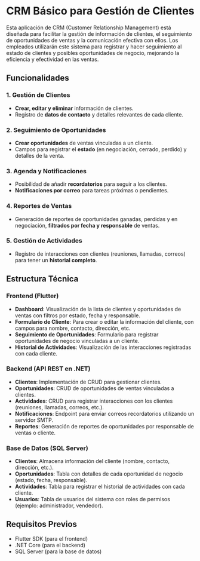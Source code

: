 # CRM Básico para Gestión de Clientes

Esta aplicación de CRM (Customer Relationship Management) está diseñada para facilitar la gestión de información de clientes, el seguimiento de oportunidades de ventas y la comunicación efectiva con ellos. Los empleados utilizarán este sistema para registrar y hacer seguimiento al estado de clientes y posibles oportunidades de negocio, mejorando la eficiencia y efectividad en las ventas.

## Funcionalidades

### 1. Gestión de Clientes
- **Crear, editar y eliminar** información de clientes.
- Registro de **datos de contacto** y detalles relevantes de cada cliente.

### 2. Seguimiento de Oportunidades
- **Crear oportunidades** de ventas vinculadas a un cliente.
- Campos para registrar el **estado** (en negociación, cerrado, perdido) y detalles de la venta.

### 3. Agenda y Notificaciones
- Posibilidad de añadir **recordatorios** para seguir a los clientes.
- **Notificaciones por correo** para tareas próximas o pendientes.

### 4. Reportes de Ventas
- Generación de reportes de oportunidades ganadas, perdidas y en negociación, **filtrados por fecha y responsable** de ventas.

### 5. Gestión de Actividades
- Registro de interacciones con clientes (reuniones, llamadas, correos) para tener un **historial completo**.

## Estructura Técnica

### Frontend (Flutter)
- **Dashboard**: Visualización de la lista de clientes y oportunidades de ventas con filtros por estado, fecha y responsable.
- **Formulario de Cliente**: Para crear o editar la información del cliente, con campos para nombre, contacto, dirección, etc.
- **Seguimiento de Oportunidades**: Formulario para registrar oportunidades de negocio vinculadas a un cliente.
- **Historial de Actividades**: Visualización de las interacciones registradas con cada cliente.

### Backend (API REST en .NET)
- **Clientes**: Implementación de CRUD para gestionar clientes.
- **Oportunidades**: CRUD de oportunidades de ventas vinculadas a clientes.
- **Actividades**: CRUD para registrar interacciones con los clientes (reuniones, llamadas, correos, etc.).
- **Notificaciones**: Endpoint para enviar correos recordatorios utilizando un servidor SMTP.
- **Reportes**: Generación de reportes de oportunidades por responsable de ventas o cliente.

### Base de Datos (SQL Server)
- **Clientes**: Almacena información del cliente (nombre, contacto, dirección, etc.).
- **Oportunidades**: Tabla con detalles de cada oportunidad de negocio (estado, fecha, responsable).
- **Actividades**: Tabla para registrar el historial de actividades con cada cliente.
- **Usuarios**: Tabla de usuarios del sistema con roles de permisos (ejemplo: administrador, vendedor).

## Requisitos Previos

- Flutter SDK (para el frontend)
- .NET Core (para el backend)
- SQL Server (para la base de datos)
